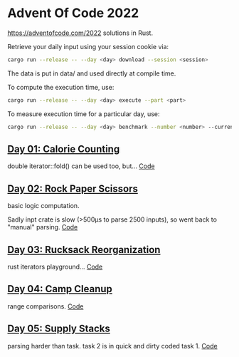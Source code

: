 # Advent Of Code 2022

https://adventofcode.com/2022 solutions in Rust.

Retrieve your daily input using your session cookie via:
```sh
cargo run --release -- --day <day> download --session <session>
```
The data is put in data/ and used directly at compile time.

To compute the  execution time, use:
```sh
cargo run --release -- --day <day> execute --part <part>
```

To measure execution time for a particular day, use:
```sh
cargo run --release -- --day <day> benchmark --number <number> --current
```

## [Day 01: Calorie Counting](https://adventofcode.com/2022/day/1)

double iterator::fold() can be used too, but…
[Code](./src/solutions/day01.rs)

## [Day 02: Rock Paper Scissors](https://adventofcode.com/2022/day/2)

basic logic computation.

Sadly inpt crate is slow (>500µs to parse 2500 inputs), so went back to
"manual" parsing.
[Code](./src/solutions/day02.rs)

## [Day 03: Rucksack Reorganization](https://adventofcode.com/2022/day/3)

rust iterators playground…
[Code](./src/solutions/day03.rs)

## [Day 04: Camp Cleanup](https://adventofcode.com/2022/day/4)

range comparisons.
[Code](./src/solutions/day04.rs)

## [Day 05: Supply Stacks](https://adventofcode.com/2022/day/5)

parsing harder than task.
task 2 is in quick and dirty coded task 1.
[Code](./src/solutions/day05.rs)
